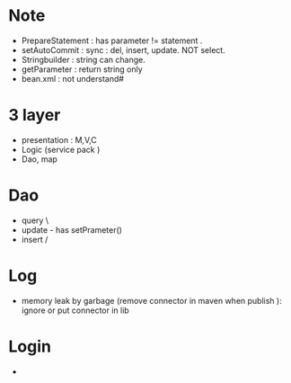 # Note 
+ PrepareStatement : has parameter != statement .
+ setAutoCommit : sync : del, insert, update. NOT select.
+ Stringbuilder : string can change.
+ getParameter : return string only 
+ bean.xml : not understand#

# 3 layer
+ presentation : M,V,C
+ Logic (service pack )
+ Dao, map 

# Dao 
+ query    \
+ update     -  has setPrameter()
+ insert    /

# Log
+ memory leak by garbage (remove connector in maven when publish ): ignore or put connector in lib 

# Login 
+ 


